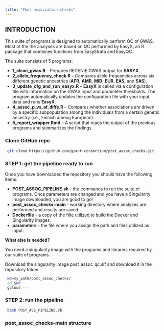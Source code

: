 ```yaml
---
title: "Post association checks"
---
```


## INTRODUCTION

This suite of programs is designed to automatically perform QC of GWAS. Most of the the analyses are based on QC performed by EasyX, an R package that combines functions from EasyStrata and EasyQC.

The suite consists of 5 programs:

- **1_clean_gwas.R** – Prepares REGENIE GWAS output for **EASYX**.  
- **2_allele_frequency_check.R** – Compares allele frequencies across six different genetic ancestries (**AFR**, **AMR**, **MID**, **EUR**, **EAS**, and **SAS**).  
- **3_update_cfg_and_run_easyx.R** – **EasyX** is called via a configuration file with information on the GWAS input and parameter thresholds. The program automatically updates the configuration file with your input data and runs **EasyX**.  
- **4_assoc_p_vs_af_diffs.R** – Compares whether associations are driven by a specific subpopulation among the individuals from a certain genetic ancestry (i.e., Finnish among European).  
- **5_report_wrapper.Rmd** – A script that reads the output of the previous programs and summarizes the findings.

### Clone GitHub repo

```bash
 git clone https://github.com/giant-consortium/post_assoc_checks.git
```

### STEP 1: get the pipeline ready to run

Once you have downloaded the repository you should have the following items:

- **POST_ASSOC_PIPELINE.sh** - the commands to run the suite of programs. Once parameters are changed and you have a Singularity image downloaded, you are good to go!
- **post_assoc_checks-main** - working directory where analyses are performed and results are saved
- **Dockerfile** - a copy of the filte utilized to build the Docker and Singularity images.
- **parameters** - the file where you assign the path and files utilized as input.

**What else is needed?**

You need a singularity image with the programs and libraries required by our suite of programs.

Download the singularity image post_assoc_qc.sif and download it in the repository folder.

```bash
 wd=my_path/post_assoc_checks/
 cd $wd
 gcloud ---
```

### STEP 2: run the pipeline

```bash
 bash POST_ASS_PIPELINE.sh
```

### post_assoc_checks-main structure

